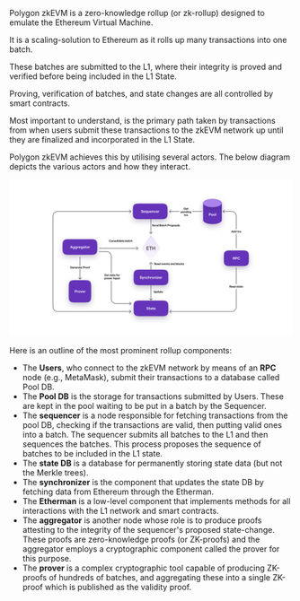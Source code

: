 Polygon zkEVM is a zero-knowledge rollup (or zk-rollup) designed to emulate the Ethereum Virtual Machine.

It is a scaling-solution to Ethereum as it rolls up many transactions into one batch. 

These batches are submitted to the L1, where their integrity is proved and verified before being included in the L1 State.

Proving, verification of batches, and state changes are all controlled by smart contracts.

Most important to understand, is the primary path taken by transactions from when users submit these transactions to the zkEVM network up until they are finalized and incorporated in the L1 State. 

Polygon zkEVM achieves this by utilising several actors. The below diagram depicts the various actors and how they interact.


![zkEVM option architecture](../../img/cdk/cdk-zkevm-arch-overview.png)


Here is an outline of the most prominent rollup components:

- The **Users**, who connect to the zkEVM network by means of an **RPC** node (e.g., MetaMask), submit their transactions to a database called Pool DB.
- The **Pool DB** is the storage for transactions submitted by Users. These are kept in the pool waiting to be put in a batch by the Sequencer.
- The **sequencer** is a node responsible for fetching transactions from the pool DB, checking if the transactions are valid, then putting valid ones into a batch. The sequencer submits all batches to the L1 and then sequences the batches. This process proposes the sequence of batches to be included in the L1 state.
- The **state DB** is a database for permanently storing state data (but not the Merkle trees).
- The **synchronizer** is the component that updates the state DB by fetching data from Ethereum through the Etherman.
- The **Etherman** is a low-level component that implements methods for all interactions with the L1 network and smart contracts.
- The **aggregator** is another node whose role is to produce proofs attesting to the integrity of the sequencer's proposed state-change. These proofs are zero-knowledge proofs (or ZK-proofs) and the aggregator employs a cryptographic component called the prover for this purpose.
- The **prover** is a complex cryptographic tool capable of producing ZK-proofs of hundreds of batches, and aggregating these into a single ZK-proof which is published as the validity proof.
